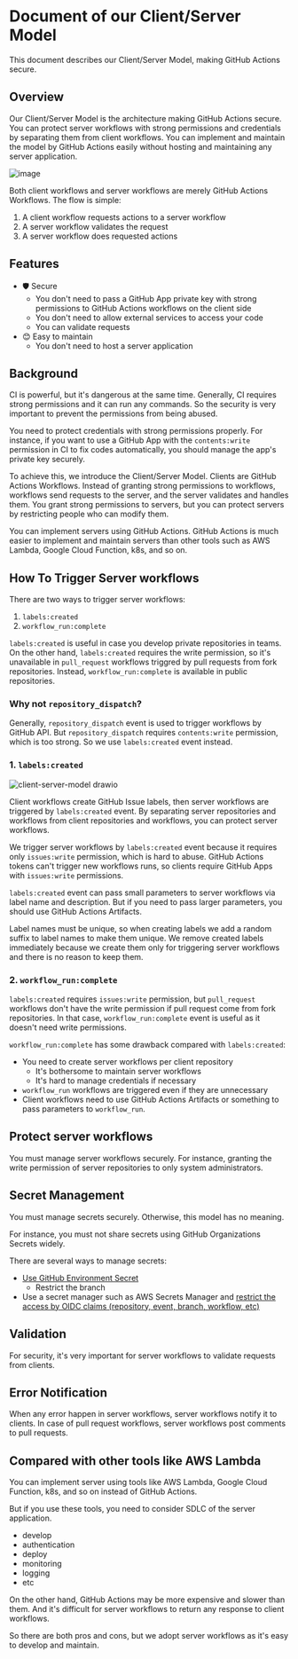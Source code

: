 # Document of our Client/Server Model

This document describes our Client/Server Model, making GitHub Actions secure.

## Overview

Our Client/Server Model is the architecture making GitHub Actions secure.
You can protect server workflows with strong permissions and credentials by separating them from client workflows.
You can implement and maintain the model by GitHub Actions easily without hosting and maintaining any server application.

![image](https://github.com/user-attachments/assets/e121e269-b072-45ca-b512-8346f7554175)

Both client workflows and server workflows are merely GitHub Actions Workflows.
The flow is simple:

1. A client workflow requests actions to a server workflow
1. A server workflow validates the request
1. A server workflow does requested actions

## Features

- 🛡 Secure
  - You don't need to pass a GitHub App private key with strong permissions to GitHub Actions workflows on the client side
  - You don't need to allow external services to access your code
  - You can validate requests
- 😊 Easy to maintain
  - You don't need to host a server application

## Background

CI is powerful, but it's dangerous at the same time.
Generally, CI requires strong permissions and it can run any commands.
So the security is very important to prevent the permissions from being abused.

You need to protect credentials with strong permissions properly.
For instance, if you want to use a GitHub App with the `contents:write` permission in CI to fix codes automatically, you should manage the app's private key securely.

To achieve this, we introduce the Client/Server Model.
Clients are GitHub Actions Workflows.
Instead of granting strong permissions to workflows, workflows send requests to the server, and the server validates and handles them.
You grant strong permissions to servers, but you can protect servers by restricting people who can modify them.

You can implement servers using GitHub Actions.
GitHub Actions is much easier to implement and maintain servers than other tools such as AWS Lambda, Google Cloud Function, k8s, and so on.

## How To Trigger Server workflows

There are two ways to trigger server workflows:

1. `labels:created`
1. `workflow_run:complete`

`labels:created` is useful in case you develop private repositories in teams.
On the other hand, `labels:created` requires the write permission, so it's unavailable in `pull_request` workflows triggred by pull requests from fork repositories.
Instead, `workflow_run:complete` is available in public repositories.

### Why not `repository_dispatch`?

Generally, `repository_dispatch` event is used to trigger workflows by GitHub API.
But `repository_dispatch` requires `contents:write` permission, which is too strong.
So we use `labels:created` event instead.

### 1. `labels:created`

![client-server-model drawio](https://github.com/user-attachments/assets/fb85fd55-66a6-47b1-8b21-90ea0eb7102b)

Client workflows create GitHub Issue labels, then server workflows are triggered by `labels:created` event.
By separating server repositories and workflows from client repositories and workflows, you can protect server workflows.

We trigger server workflows by `labels:created` event because it requires only `issues:write` permission, which is hard to abuse.
GitHub Actions tokens can't trigger new workflows runs, so clients require GitHub Apps with `issues:write` permissions.

`labels:created` event can pass small parameters to server workflows via label name and description.
But if you need to pass larger parameters, you should use GitHub Actions Artifacts.

Label names must be unique, so when creating labels we add a random suffix to label names to make them unique.
We remove created labels immediately because we create them only for triggering server workflows and there is no reason to keep them.

### 2. `workflow_run:complete`

`labels:created` requires `issues:write` permission, but `pull_request` workflows don't have the write permission if pull request come from fork repositories.
In that case, `workflow_run:complete` event is useful as it doesn't need write permissions.

`workflow_run:complete` has some drawback compared with `labels:created`:

- You need to create server workflows per client repository
  - It's bothersome to maintain server workflows
  - It's hard to manage credentials if necessary
- `workflow_run` workflows are triggered even if they are unnecessary
- Client workflows need to use GitHub Actions Artifacts or something to pass parameters to `workflow_run`.

## Protect server workflows

You must manage server workflows securely.
For instance, granting the write permission of server repositories to only system administrators.

## Secret Management

You must manage secrets securely.
Otherwise, this model has no meaning.

For instance, you must not share secrets using GitHub Organizations Secrets widely.

There are several ways to manage secrets:

- [Use GitHub Environment Secret](https://docs.github.com/en/actions/managing-workflow-runs-and-deployments/managing-deployments/managing-environments-for-deployment#deployment-protection-rules)
  - Restrict the branch
- Use a secret manager such as AWS Secrets Manager and [restrict the access by OIDC claims (repository, event, branch, workflow, etc)](https://docs.github.com/en/actions/security-for-github-actions/security-hardening-your-deployments/about-security-hardening-with-openid-connect)

## Validation

For security, it's very important for server workflows to validate requests from clients.

## Error Notification

When any error happen in server workflows, server workflows notify it to clients. In case of pull request workflows, server workflows post comments to pull requests.

## Compared with other tools like AWS Lambda

You can implement server using tools like AWS Lambda, Google Cloud Function, k8s, and so on instead of GitHub Actions.

But if you use these tools, you need to consider SDLC of the server application.

- develop
- authentication
- deploy
- monitoring
- logging
- etc

On the other hand, GitHub Actions may be more expensive and slower than them.
And it's difficult for server workflows to return any response to client workflows.

So there are both pros and cons, but we adopt server workflows as it's easy to develop and maintain.
